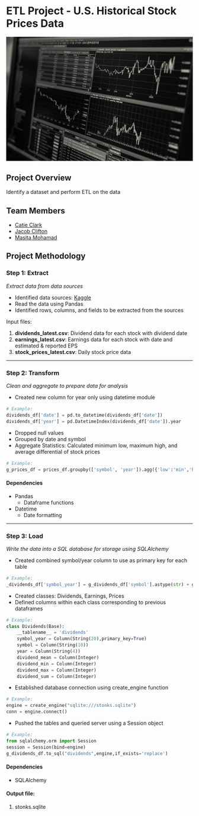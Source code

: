 # ETL Project - U.S. Historical Stock Prices Data

![sql.png](stock.jpg)

## Project Overview 
Identify a dataset and perform ETL on the data

## Team Members

* [Catie Clark](https://github.com/csidneyclark)
* [Jacob Clifton](https://github.com/cliftjc1)
* [Masita Mohamad](https://github.com/masitamohamad)

## Project Methodology 
### Step 1: **Extract**
<em>Extract data from data sources</em>

* Identified data sources: [Kaggle](https://www.kaggle.com/tsaustin/us-historical-stock-prices-with-earnings-data/data)
* Read the data using Pandas
* Identified rows, columns, and fields to be extracted from the sources

Input files:
1. **dividends_latest.csv**: Dividend data for each stock with dividend date
2. **earnings_latest.csv**: Earnings data for each stock with date and estimated & reported EPS
3. **stock_prices_latest.csv**: Daily stock price data 
---
### Step 2: **Transform**

<em>Clean and aggregate to prepare data for analysis</em>
* Created new column for year only using datetime module

```python
# Example:
dividends_df['date'] = pd.to_datetime(dividends_df['date'])
dividends_df['year'] = pd.DatetimeIndex(dividends_df['date']).year
```

* Dropped null values
* Grouped by date and symbol
* Aggregate Statistics: Calculated minimum low, maximum high, and average differential of stock prices

```python
# Example:
g_prices_df = prices_df.groupby(['symbol', 'year']).agg({'low':'min','high':'max','differential':'mean'})
```

#### Dependencies
* Pandas
  * Dataframe functions
* Datetime
  * Date formatting
---
### Step 3: **Load**

<em>Write the data into a SQL database for storage using SQLAlchemy</em>
* Created combined symbol/year column to use as primary key for each table

```python
# Example:
_dividends_df['symbol_year'] = g_dividends_df['symbol'].astype(str) + g_dividends_df['year'].astype(str)
```

* Created classes: Dividends, Earnings, Prices
* Defined columns within each class corresponding to previous dataframes

```python
# Example:
class Dividends(Base):
    __tablename__ = 'dividends'
    symbol_year = Column(String(20),primary_key=True)
    symbol = Column(String(10))
    year = Column(String(4))
    dividend_mean = Column(Integer)
    dividend_min = Column(Integer)
    dividend_max = Column(Integer)
    dividend_sum = Column(Integer)
```

* Established database connection using create_engine function
```python
# Example:
engine = create_engine("sqlite:///stonks.sqlite")
conn = engine.connect()
```

* Pushed the tables and queried server using a Session object
```python
# Example:
from sqlalchemy.orm import Session
session = Session(bind=engine)
g_dividends_df.to_sql("dividends",engine,if_exists='replace')
```

#### Dependencies
* SQLAlchemy

#### Output file:
1. stonks.sqlite
